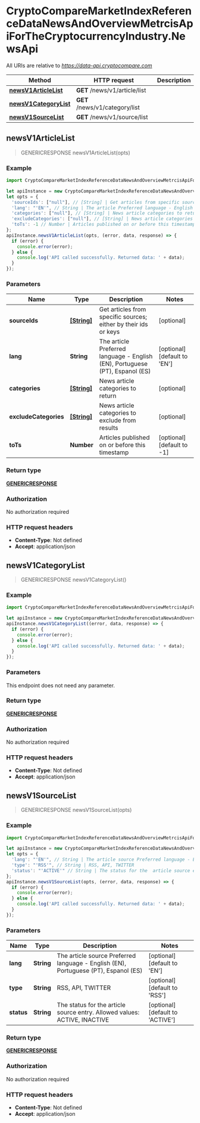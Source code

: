 # CryptoCompareMarketIndexReferenceDataNewsAndOverviewMetrcisApiForTheCryptocurrencyIndustry.NewsApi

All URIs are relative to *https://data-api.cryptocompare.com*

Method | HTTP request | Description
------------- | ------------- | -------------
[**newsV1ArticleList**](NewsApi.md#newsV1ArticleList) | **GET** /news/v1/article/list | 
[**newsV1CategoryList**](NewsApi.md#newsV1CategoryList) | **GET** /news/v1/category/list | 
[**newsV1SourceList**](NewsApi.md#newsV1SourceList) | **GET** /news/v1/source/list | 



## newsV1ArticleList

> GENERICRESPONSE newsV1ArticleList(opts)



### Example

```javascript
import CryptoCompareMarketIndexReferenceDataNewsAndOverviewMetrcisApiForTheCryptocurrencyIndustry from 'crypto_compare_market_index_reference_data_news_and_overview_metrcis_api_for_the_cryptocurrency_industry';

let apiInstance = new CryptoCompareMarketIndexReferenceDataNewsAndOverviewMetrcisApiForTheCryptocurrencyIndustry.NewsApi();
let opts = {
  'sourceIds': ["null"], // [String] | Get articles from specific sources; either by their ids or keys
  'lang': "'EN'", // String | The article Preferred language - English (EN), Portuguese (PT), Espanol (ES)
  'categories': ["null"], // [String] | News article categories to return
  'excludeCategories': ["null"], // [String] | News article categories to exclude from results
  'toTs': -1 // Number | Articles published on or before this timestamp
};
apiInstance.newsV1ArticleList(opts, (error, data, response) => {
  if (error) {
    console.error(error);
  } else {
    console.log('API called successfully. Returned data: ' + data);
  }
});
```

### Parameters


Name | Type | Description  | Notes
------------- | ------------- | ------------- | -------------
 **sourceIds** | [**[String]**](String.md)| Get articles from specific sources; either by their ids or keys | [optional] 
 **lang** | **String**| The article Preferred language - English (EN), Portuguese (PT), Espanol (ES) | [optional] [default to &#39;EN&#39;]
 **categories** | [**[String]**](String.md)| News article categories to return | [optional] 
 **excludeCategories** | [**[String]**](String.md)| News article categories to exclude from results | [optional] 
 **toTs** | **Number**| Articles published on or before this timestamp | [optional] [default to -1]

### Return type

[**GENERICRESPONSE**](GENERICRESPONSE.md)

### Authorization

No authorization required

### HTTP request headers

- **Content-Type**: Not defined
- **Accept**: application/json


## newsV1CategoryList

> GENERICRESPONSE newsV1CategoryList()



### Example

```javascript
import CryptoCompareMarketIndexReferenceDataNewsAndOverviewMetrcisApiForTheCryptocurrencyIndustry from 'crypto_compare_market_index_reference_data_news_and_overview_metrcis_api_for_the_cryptocurrency_industry';

let apiInstance = new CryptoCompareMarketIndexReferenceDataNewsAndOverviewMetrcisApiForTheCryptocurrencyIndustry.NewsApi();
apiInstance.newsV1CategoryList((error, data, response) => {
  if (error) {
    console.error(error);
  } else {
    console.log('API called successfully. Returned data: ' + data);
  }
});
```

### Parameters

This endpoint does not need any parameter.

### Return type

[**GENERICRESPONSE**](GENERICRESPONSE.md)

### Authorization

No authorization required

### HTTP request headers

- **Content-Type**: Not defined
- **Accept**: application/json


## newsV1SourceList

> GENERICRESPONSE newsV1SourceList(opts)



### Example

```javascript
import CryptoCompareMarketIndexReferenceDataNewsAndOverviewMetrcisApiForTheCryptocurrencyIndustry from 'crypto_compare_market_index_reference_data_news_and_overview_metrcis_api_for_the_cryptocurrency_industry';

let apiInstance = new CryptoCompareMarketIndexReferenceDataNewsAndOverviewMetrcisApiForTheCryptocurrencyIndustry.NewsApi();
let opts = {
  'lang': "'EN'", // String | The article source Preferred language - English (EN), Portuguese (PT), Espanol (ES)
  'type': "'RSS'", // String | RSS, API, TWITTER
  'status': "'ACTIVE'" // String | The status for the  article source entry. Allowed values: ACTIVE, INACTIVE
};
apiInstance.newsV1SourceList(opts, (error, data, response) => {
  if (error) {
    console.error(error);
  } else {
    console.log('API called successfully. Returned data: ' + data);
  }
});
```

### Parameters


Name | Type | Description  | Notes
------------- | ------------- | ------------- | -------------
 **lang** | **String**| The article source Preferred language - English (EN), Portuguese (PT), Espanol (ES) | [optional] [default to &#39;EN&#39;]
 **type** | **String**| RSS, API, TWITTER | [optional] [default to &#39;RSS&#39;]
 **status** | **String**| The status for the  article source entry. Allowed values: ACTIVE, INACTIVE | [optional] [default to &#39;ACTIVE&#39;]

### Return type

[**GENERICRESPONSE**](GENERICRESPONSE.md)

### Authorization

No authorization required

### HTTP request headers

- **Content-Type**: Not defined
- **Accept**: application/json

